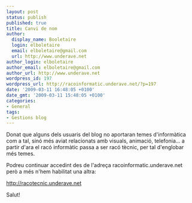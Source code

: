 ```yaml
---
layout: post
status: publish
published: true
title: Canvi de nom
author:
  display_name: Booletaire
  login: elboletaire
  email: elboletaire@gmail.com
  url: http://www.underave.net
author_login: elboletaire
author_email: elboletaire@gmail.com
author_url: http://www.underave.net
wordpress_id: 197
wordpress_url: http://racoinformatic.underave.net/?p=197
date: '2009-03-11 16:48:05 +0100'
date_gmt: '2009-03-11 15:48:05 +0100'
categories:
- General
tags:
- Gestions blog
---
```

<p>Donat que alguns dels usuaris del blog no aportaran temes d'informàtica com a tal, sinó més aviat relacionats amb visuals, animació, telefonia... a partir d'ara el racó informàtic passa a ser racó tècnic, per tal d'englobar més temes.</p>
<p>Podreu continuar accedint des de l'adreça racoinformatic.underave.net però a més n'hem habilitat una altra:</p>
<p><a href="http://racotecnic.underave.net" target="_self">http://racotecnic.underave.net</a></p>
<p>Salut!</p>
